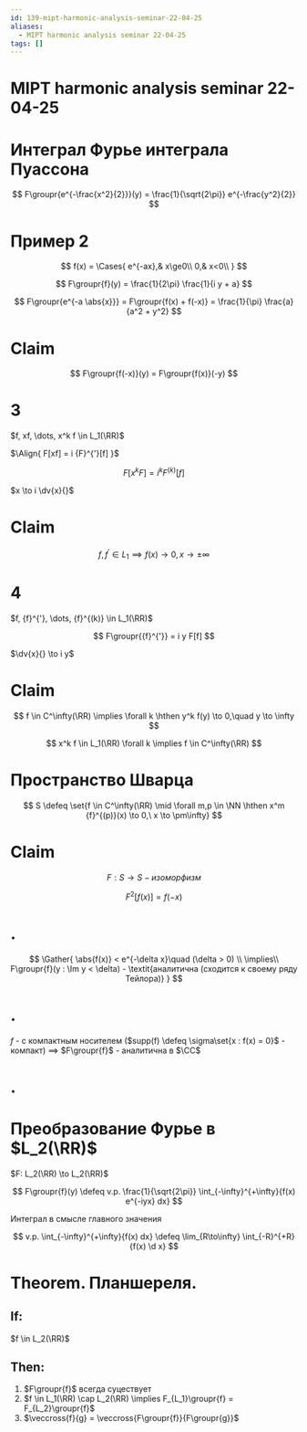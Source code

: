 ```yaml
---
id: 139-mipt-harmonic-analysis-seminar-22-04-25
aliases:
  - MIPT harmonic analysis seminar 22-04-25
tags: []
---
```


# MIPT harmonic analysis seminar 22-04-25

# Интеграл Фурье интеграла Пуассона

$$
F\groupr{e^{-\frac{x^2}{2}}}(y) = \frac{1}{\sqrt{2\pi}} e^{-\frac{y^2}{2}}
$$

# Пример 2

$$
f(x) = \Cases{
e^{-ax},& x\ge0\\
0,& x<0\\
}
$$

$$
F\groupr{f}(y) = \frac{1}{2\pi} \frac{1}{i y + a}
$$

$$
F\groupr{e^{-a \abs{x}}} = F\groupr{f(x) + f(-x)} =
\frac{1}{\pi} \frac{a}{a^2 + y^2}
$$

# Claim

$$
F\groupr{f(-x)}(y) = F\groupr{f(x)}(-y)
$$

# 3

$f, xf, \dots, x^k f \in L_1(\RR)$

$\Align{
F[xf] = i {F}^{'}[f]
}$

$$
F[x^k F] = i^k {F}^{(k)}[f]
$$

$x \to i \dv{x}{}$

# Claim

$$
f, {f}^{'} \in L_1 \implies f(x) \to 0, x \to \pm\infty
$$

# 4

$f, {f}^{'}, \dots, {f}^{(k)} \in L_1(\RR)$

$$
F\groupr{{f}^{'}} = i y F[f]
$$

$\dv{x}{} \to i y$

# Claim

$$
f \in C^\infty(\RR) \implies \forall k \hthen y^k f(y) \to 0,\quad y \to \infty
$$

$$
x^k f \in L_1(\RR) \forall k \implies f \in C^\infty(\RR)
$$

# Пространство Шварца

$$
S \defeq \set{f \in C^\infty(\RR) \mid
\forall m,p \in \NN \hthen x^m {f}^{(p)}(x) \to 0,\ x \to \pm\infty}
$$

# Claim

$$
F: S \to S - \textit{изоморфизм}
$$

$$
F^2[f(x)] = f(-x)
$$

# .

$$
\Gather{
\abs{f(x)} < e^{-\delta x}\quad (\delta > 0) \\
\implies\\
F\groupr{f}(y : \Im y < \delta) - \textit{аналитична (сходится к своему ряду Тейлора)}
}
$$

# .

$f$ - с компактным носителем ($supp(f) \defeq \sigma\set{x : f(x) = 0}$ - компакт)
$\implies$
$F\groupr{f}$ - аналитична в $\CC$

# .

# Преобразование Фурье в $L_2(\RR)$

$F: L_2(\RR) \to L_2(\RR)$

$$
F\groupr{f}(y) \defeq v.p.
\frac{1}{\sqrt{2\pi}} \int_{-\infty}^{+\infty}{f(x) e^{-iyx} dx}
$$

Интеграл в смысле главного значения

$$
v.p. \int_{-\infty}^{+\infty}{f(x) dx} \defeq \lim_{R\to\infty} \int_{-R}^{+R}{f(x) \d x}
$$

# Theorem. Планшереля.

## If:

$f \in L_2(\RR)$

## Then:

1. $F\groupr{f}$ всегда суцествует
2. $f \in L_1(\RR) \cap L_2(\RR) \implies F_{L_1}\groupr{f} = F_{L_2}\groupr{f}$
3. $\veccross{f}{g} = \veccross{F\groupr{f}}{F\groupr{g}}$
